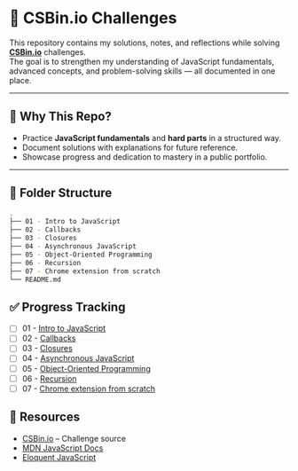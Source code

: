 # 📘 CSBin.io Challenges

This repository contains my solutions, notes, and reflections while solving **[CSBin.io](https://csbin.io/)** challenges.  
The goal is to strengthen my understanding of JavaScript fundamentals, advanced concepts, and problem-solving skills — all documented in one place.

---

## 🚀 Why This Repo?

- Practice **JavaScript fundamentals** and **hard parts** in a structured way.
- Document solutions with explanations for future reference.
- Showcase progress and dedication to mastery in a public portfolio.

---

## 📂 Folder Structure

```bash
.
├── 01 - Intro to JavaScript
├── 02 - Callbacks
├── 03 - Closures
├── 04 - Asynchronous JavaScript
├── 05 - Object-Oriented Programming
├── 06 - Recursion
├── 07 - Chrome extension from scratch
└── README.md
```

## ✅ Progress Tracking

- [ ] 01 - [Intro to JavaScript](./01%20-%20Intro%20to%20JavaScript/index.js)
- [ ] 02 - [Callbacks](./02%20-%20Callbacks/index.js)
- [ ] 03 - [Closures](./03%20-%20Closures/index.js)
- [ ] 04 - [Asynchronous JavaScript](./04%20-%20Asynchronous%20JavaScript/index.js)
- [ ] 05 - [Object-Oriented Programming](./06%20-%20Object-Oriented%20Programming/index.js)
- [ ] 06 - [Recursion](./05%20-%20Recursion/index.js)
- [ ] 07 - [Chrome extension from scratch](./07%20-%20Chrome%20extension%20from%20scratch/index.js)

## 🔗 Resources

- [CSBin.io](https://csbin.io/) – Challenge source
- [MDN JavaScript Docs](https://developer.mozilla.org/en-US/docs/Web/JavaScript)
- [Eloquent JavaScript](https://eloquentjavascript.net/)
